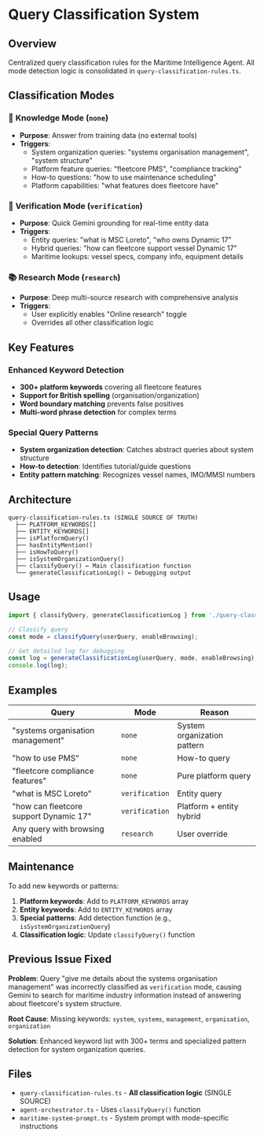 # Query Classification System

## Overview

Centralized query classification rules for the Maritime Intelligence Agent. All mode detection logic is consolidated in `query-classification-rules.ts`.

## Classification Modes

### 🎯 **Knowledge Mode** (`none`)
- **Purpose**: Answer from training data (no external tools)
- **Triggers**:
  - System organization queries: "systems organisation management", "system structure"
  - Platform feature queries: "fleetcore PMS", "compliance tracking"
  - How-to questions: "how to use maintenance scheduling"
  - Platform capabilities: "what features does fleetcore have"

### 🔮 **Verification Mode** (`verification`)
- **Purpose**: Quick Gemini grounding for real-time entity data
- **Triggers**:
  - Entity queries: "what is MSC Loreto", "who owns Dynamic 17"
  - Hybrid queries: "how can fleetcore support vessel Dynamic 17"
  - Maritime lookups: vessel specs, company info, equipment details

### 📚 **Research Mode** (`research`)
- **Purpose**: Deep multi-source research with comprehensive analysis
- **Triggers**:
  - User explicitly enables "Online research" toggle
  - Overrides all other classification logic

## Key Features

### Enhanced Keyword Detection
- **300+ platform keywords** covering all fleetcore features
- **Support for British spelling** (organisation/organization)
- **Word boundary matching** prevents false positives
- **Multi-word phrase detection** for complex terms

### Special Query Patterns
- **System organization detection**: Catches abstract queries about system structure
- **How-to detection**: Identifies tutorial/guide questions
- **Entity pattern matching**: Recognizes vessel names, IMO/MMSI numbers

## Architecture

```
query-classification-rules.ts (SINGLE SOURCE OF TRUTH)
  ├── PLATFORM_KEYWORDS[]
  ├── ENTITY_KEYWORDS[]
  ├── isPlatformQuery()
  ├── hasEntityMention()
  ├── isHowToQuery()
  ├── isSystemOrganizationQuery()
  ├── classifyQuery() ← Main classification function
  └── generateClassificationLog() ← Debugging output
```

## Usage

```typescript
import { classifyQuery, generateClassificationLog } from './query-classification-rules';

// Classify query
const mode = classifyQuery(userQuery, enableBrowsing);

// Get detailed log for debugging
const log = generateClassificationLog(userQuery, mode, enableBrowsing);
console.log(log);
```

## Examples

| Query | Mode | Reason |
|-------|------|--------|
| "systems organisation management" | `none` | System organization pattern |
| "how to use PMS" | `none` | How-to query |
| "fleetcore compliance features" | `none` | Pure platform query |
| "what is MSC Loreto" | `verification` | Entity query |
| "how can fleetcore support Dynamic 17" | `verification` | Platform + entity hybrid |
| Any query with browsing enabled | `research` | User override |

## Maintenance

To add new keywords or patterns:

1. **Platform keywords**: Add to `PLATFORM_KEYWORDS` array
2. **Entity keywords**: Add to `ENTITY_KEYWORDS` array
3. **Special patterns**: Add detection function (e.g., `isSystemOrganizationQuery`)
4. **Classification logic**: Update `classifyQuery()` function

## Previous Issue Fixed

**Problem**: Query "give me details about the systems organisation management" was incorrectly classified as `verification` mode, causing Gemini to search for maritime industry information instead of answering about fleetcore's system structure.

**Root Cause**: Missing keywords: `system`, `systems`, `management`, `organisation`, `organization`

**Solution**: Enhanced keyword list with 300+ terms and specialized pattern detection for system organization queries.

## Files

- `query-classification-rules.ts` - **All classification logic** (SINGLE SOURCE)
- `agent-orchestrator.ts` - Uses `classifyQuery()` function
- `maritime-system-prompt.ts` - System prompt with mode-specific instructions

